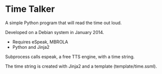 # Time Talker
A simple Python program that will read the time out loud.

Developed on a Debian system in January 2014. 

- Requires eSpeak, MBROLA
- Python and Jinja2

Subprocess calls espeak, a free TTS engine, with a time string.

The time string is created with Jinja2 and a template (template/time.ssml).
